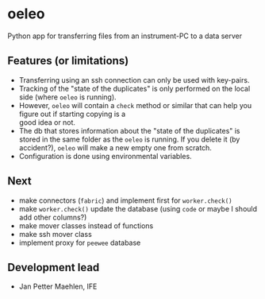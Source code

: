 # oeleo
Python app for transferring files from an instrument-PC to a data server 


## Features (or limitations)
- Transferring using an ssh connection can only be used with key-pairs.
- Tracking of the "state of the duplicates" is only performed on the local side (where `oeleo` is running).
- However, `oeleo` will contain a `check` method or similar that can help you figure out if starting copying is a  
  good idea or not.
- The db that stores information about the "state of the duplicates" is stored in the same folder 
  as the `oeleo` is running. If you delete it (by accident?), `oeleo` will make a new empty one from scratch.
- Configuration is done using environmental variables.

## Next
- make connectors (`fabric`) and implement first for `worker.check()`
- make `worker.check()` update the database (using `code` or maybe I should add other columns?)
- make mover classes instead of functions
- make ssh mover class
- implement proxy for `peewee` database


## Development lead
- Jan Petter Maehlen, IFE
